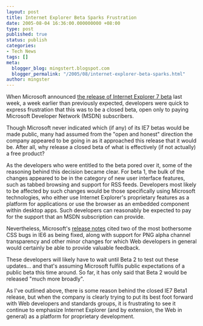 ```yaml
---
layout: post
title: Internet Explorer Beta Sparks Frustration
date: 2005-08-04 16:36:00.000000000 +08:00
type: post
published: true
status: publish
categories:
- Tech News
tags: []
meta:
  blogger_blog: mingstert.blogspot.com
  blogger_permalink: "/2005/08/internet-explorer-beta-sparks.html"
author: mingster
---
```

<p class="mobile-post">When Microsoft announced <a href="http://blogs.msdn.com/ie/archive/2005/07/27/444004.aspx" target="_new">the release of Internet Explorer 7 beta</a> last week, a week earlier than previously expected, developers were quick to express frustration that this was to be a closed beta, open only to paying Microsoft Developer Network (MSDN) subscribers.</p>
<p class="mobile-post">Though Microsoft never indicated which (if any) of its IE7 betas would be made public, many had assumed from the "open and honest" direction the company appeared to be going in as it approached this release that it would be. After all, why release a closed beta of what is effectively (if not actually) a free product? </p>
<p class="mobile-post">As the developers who were entitled to the beta pored over it, some of the reasoning behind this decision became clear. For beta 1, the bulk of the changes appeared to be in the category of new user interface features, such as tabbed browsing and support for RSS feeds. Developers most likely to be affected by such changes would be those specifically using Microsoft technologies, who either use Internet Explorer's proprietary features as a platform for applications or use the browser as an embedded component within desktop apps. Such developers can reasonably be expected to pay for the support that an MSDN subscription can provide. </p>
<p class="mobile-post">Nevertheless, Microsoft's <a href="http://msdn.microsoft.com/library/default.asp?url=/workshop/essentials/" target="_new">release notes</a> cited two of the most bothersome CSS bugs in IE6 as being fixed, along with support for PNG alpha channel transparency and other minor changes for which Web developers in general would certainly be able to provide valuable feedback.</p>
<p class="mobile-post">These developers will likely have to wait until Beta 2 to test out these updates... and that's assuming Microsoft fulfils public expectations of a public beta this time around. So far, it has only said that Beta 2 would be released "much more broadly".</p>
<p class="mobile-post">As I've outlined above, there is some reason behind the closed IE7 Beta1 release, but when the company is clearly trying to put its best foot forward with Web developers and standards groups, it is frustrating to see it continue to emphasize Internet Explorer (and by extension, the Web in general) as a platform for proprietary development. </p>

